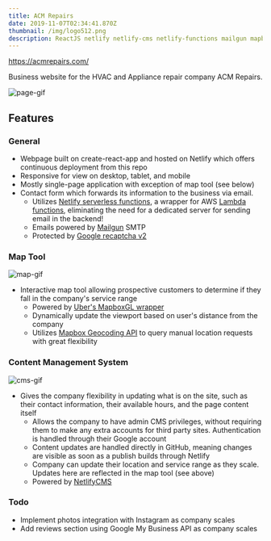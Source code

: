 ```yaml
---
title: ACM Repairs
date: 2019-11-07T02:34:41.870Z
thumbnail: /img/logo512.png
description: ReactJS netlify netlify-cms netlify-functions mailgun mapboxGL
---
```

<https://acmrepairs.com/>

Business website for the HVAC and Appliance repair company ACM Repairs.

![page-gif](https://i.imgur.com/zhUDhTS.gif)

## Features

### General

* Webpage built on create-react-app and hosted on Netlify which offers continuous deployment from this repo
* Responsive for view on desktop, tablet, and mobile
* Mostly single-page application with exception of map tool (see below)
* Contact form which forwards its information to the business via email.
  * Utilizes [Netlify serverless functions](https://docs.netlify.com/functions/overview/), a wrapper for AWS [Lambda functions](https://aws.amazon.com/lambda/), eliminating the need for a dedicated server for sending email in the backend!
  * Emails powered by [Mailgun](https://www.mailgun.com/) SMTP
  * Protected by [Google recaptcha v2](https://developers.google.com/recaptcha/docs/display)

### Map Tool

![map-gif](https://i.imgur.com/7EsqIzB.gif)

* Interactive map tool allowing prospective customers to determine if they fall in the company's service range
  * Powered by [Uber's MapboxGL wrapper](https://uber.github.io/react-map-gl/#/)
  * Dynamically update the viewport based on user's distance from the company
  * Utilizes [Mapbox Geocoding API](https://docs.mapbox.com/api/search/#geocoding) to query manual location requests with great flexibility

### Content Management System

![cms-gif](https://i.imgur.com/RNjLbU3.gif)

* Gives the company flexibility in updating what is on the site, such as their contact information, their available hours, and the page content itself
  * Allows the company to have admin CMS privileges, without requiring them to make any extra accounts for third party sites. Authentication is handled through their Google account
  * Content updates are handled directly in GitHub, meaning changes are visible as soon as a publish builds through Netlify
  * Company can update their location and service range as they scale. Updates here are reflected in the map tool (see above)
  * Powered by [NetlifyCMS](https://www.netlifycms.org/)

### Todo

* Implement photos integration with Instagram as company scales
* Add reviews section using Google My Business API as company scales
